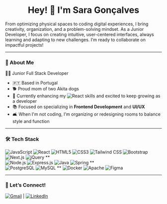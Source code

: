 <h1 align="center">
  <strong>Hey! 👋 I'm Sara Gonçalves</strong>
</h1>

From optimizing physical spaces to coding digital experiences, I bring creativity, organization, and a problem-solving mindset. As a Junior Developer, I focus on creating intuitive, user-centered interfaces, always learning and adapting to new challenges. I’m ready to collaborate on impactful projects!

---

### 🌟 About Me  

👩‍💻 Junior Full Stack Developer

- 🇵🇹 Based in Portugal 
- 🐕 Proud mom of two Akita dogs 
- 🌱 Currently enhancing my ![React](https://img.shields.io/badge/-React-61DAFB?logo=react&logoColor=white&style=flat) skills and excited to keep growing as a developer 
- 📚 Focused on specializing in **Frontend Development** and **UI/UX**
- 🛋️ When I'm not coding, I'm organizing or redesigning rooms to balance style and function

---

### 🛠 Tech Stack  

![JavaScript](https://img.shields.io/badge/JavaScript-%23F7DF1E.svg?style=for-the-badge&logo=javascript&logoColor=white&color=F7DF1E&labelColor=F7DF1E)  ![React](https://img.shields.io/badge/React-%2320232a.svg?style=for-the-badge&logo=react&logoColor=%2361DAFB)    ![HTML5](https://img.shields.io/badge/HTML5-%23E34F26.svg?style=for-the-badge&logo=html5&logoColor=white)  ![CSS3](https://img.shields.io/badge/CSS3-%231572B6.svg?style=for-the-badge&logo=css3&logoColor=white)  ![Tailwind CSS](https://img.shields.io/badge/Tailwind_CSS-38B2AC?style=for-the-badge&logo=tailwind-css&logoColor=white)  ![Bootstrap](https://img.shields.io/badge/Bootstrap-%23563D7C.svg?style=for-the-badge&logo=bootstrap&logoColor=white)  ![Next.js](https://img.shields.io/badge/Next.js-000000?style=for-the-badge&logo=next.js&logoColor=white)  ![jQuery](https://img.shields.io/badge/jQuery-%230769AD.svg?style=for-the-badge&logo=jquery&logoColor=white)  **  
![Node.js](https://img.shields.io/badge/Node.js-43853D?style=for-the-badge&logo=node.js&logoColor=white)  ![Express.js](https://img.shields.io/badge/Express.js-404D59?style=for-the-badge&logo=express&logoColor=white)  ![Java](https://img.shields.io/badge/Java-%23ED8B00.svg?style=for-the-badge&logo=openjdk&logoColor=white)  ![Spring](https://img.shields.io/badge/Spring-%236DB33F.svg?style=for-the-badge&logo=spring&logoColor=white)  **  
![PostgreSQL](https://img.shields.io/badge/PostgreSQL-%23336791.svg?style=for-the-badge&logo=postgresql&logoColor=white)  ![MySQL](https://img.shields.io/badge/MySQL-4479A1?style=for-the-badge&logo=mysql&logoColor=white)  **  ![Docker](https://img.shields.io/badge/Docker-2496ED?style=for-the-badge&logo=docker&logoColor=white)  ![Apache](https://img.shields.io/badge/Apache-%23D22128.svg?style=for-the-badge&logo=apache&logoColor=white)   ![Figma](https://img.shields.io/badge/Figma-%23000.svg?style=for-the-badge&logo=figma&logoColor=white)

---

### 🤝 Let’s Connect!  

[![Gmail](https://img.shields.io/badge/-Gmail-D14836?logo=gmail&logoColor=white&style=flat)](mailto:sara.goncalves.pro@gmail.com) | 
[![LinkedIn](https://img.shields.io/badge/-LinkedIn-0077B5?logo=linkedin&logoColor=white&style=flat)](https://www.linkedin.com/in/saragoncalvesdev/) 

